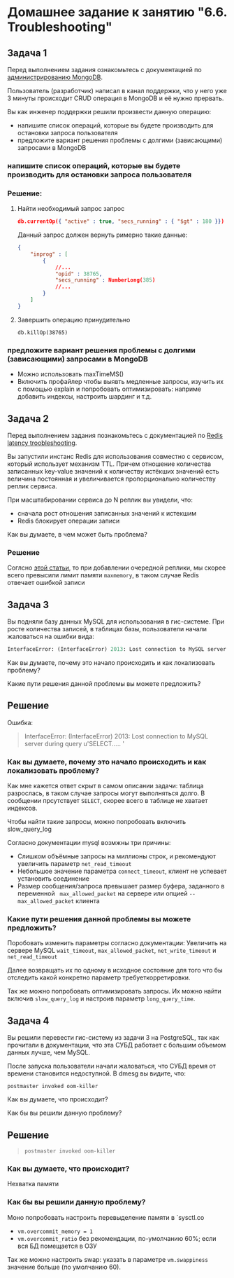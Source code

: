 # Домашнее задание к занятию "6.6. Troubleshooting"

## Задача 1

Перед выполнением задания ознакомьтесь с документацией по [администрированию MongoDB](https://docs.mongodb.com/manual/administration/).
 
Пользователь (разработчик) написал в канал поддержки, что у него уже 3 минуты происходит CRUD операция в MongoDB и её нужно прервать. 

Вы как инженер поддержки решили произвести данную операцию:
- напишите список операций, которые вы будете производить для остановки запроса пользователя
- предложите вариант решения проблемы с долгими (зависающими) запросами в MongoDB

</details>

### напишите список операций, которые вы будете производить для остановки запроса пользователя


### Решение:

1. Найти необходимый запрос запрос
   ```json
   db.currentOp({ "active" : true, "secs_running" : { "$gt" : 180 }})
   ```
   Данный запрос должен вернуть римерно такие данные:
   ```json
   {
       "inprog" : [
           {
               //...
               "opid" : 38765,
               "secs_running" : NumberLong(385)
               //...
           }
       ]
   }
   ```
2. Завершить операцию принудительно
   ```
   db.killOp(38765)
   ```

### предложите вариант решения проблемы с долгими (зависающими) запросами в MongoDB

- Можно использовать maxTimeMS()
- Включить профайлер чтобы выявть медленные запросы, изучить их с помощью explain и попробовать оптимизировать: наприме добавить индексы, настроить шардинг и т.д.

## Задача 2

Перед выполнением задания познакомьтесь с документацией по [Redis latency troobleshooting](https://redis.io/topics/latency).

Вы запустили инстанс Redis для использования совместно с сервисом, который использует механизм TTL. 
Причем отношение количества записанных key-value значений к количеству истёкших значений есть величина постоянная и увеличивается пропорционально количеству реплик сервиса. 

При масштабировании сервиса до N реплик вы увидели, что:
- сначала рост отношения записанных значений к истекшим
- Redis блокирует операции записи

Как вы думаете, в чем может быть проблема?

### Решение

Соглсно [этой статьи](https://docs.redis.com/latest/rs/concepts/memory-performance/memory-limit/), то при добавлении очередной реплики, мы скорее всего превысили лимит памяти `maxmemory`, в таком случае Redis отвечает ошибкой записи


## Задача 3

Вы подняли базу данных MySQL для использования в гис-системе. При росте количества записей, в таблицах базы, пользователи начали жаловаться на ошибки вида:
```python
InterfaceError: (InterfaceError) 2013: Lost connection to MySQL server during query u'SELECT..... '
```

Как вы думаете, почему это начало происходить и как локализовать проблему?

Какие пути решения данной проблемы вы можете предложить?

## Решение
Ошибка:

> InterfaceError: (InterfaceError) 2013: Lost connection to MySQL server during query u'SELECT..... '

### Как вы думаете, почему это начало происходить и как локализовать проблему?

Как мне кажется ответ скрыт в самом описании задачи: таблица разрослась, в таком случае запросы могут выполняться долго. В сообщении прсутствует `SELECT`, скорее всего в таблице не хватает индексов. 

Чтобы найти такие запросы, можно попробовать включить slow_query_log

Согласно документации mysql возмжны три причины:
* Слишком объёмные запросы на миллионы строк, и рекомендуют увеличить параметр `net_read_timeout`
* Небольшое значение параметра `connect_timeout`, клиент не успевает установить соединение
* Размер сообщения/запроса превышает размер буфера, заданного в переменной ` max_allowed_packet` на сервере или опцией `--max_allowed_packet` клиента

### Какие пути решения данной проблемы вы можете предложить?

Поробовать изменить параметры согласно документации:
Увеличить на сервере MySQL `wait_timeout`, `max_allowed_packet`, `net_write_timeout` и `net_read_timeout`

Далее возвращать их по одному в исходное состояние для того что бы отследить какой конкретно параметр требуеткорретировки.

Так же можно попробовать оптимизировать запросы. Их можно найти включив `slow_query_log` и настроив параметр `long_query_time`. 


## Задача 4

Вы решили перевести гис-систему из задачи 3 на PostgreSQL, так как прочитали в документации, что эта СУБД работает с большим объемом данных лучше, чем MySQL.

После запуска пользователи начали жаловаться, что СУБД время от времени становится недоступной. В dmesg вы видите, что:

`postmaster invoked oom-killer`

Как вы думаете, что происходит?

Как бы вы решили данную проблему?

## Решение
> 
> `postmaster invoked oom-killer`

### Как вы думаете, что происходит?

Нехватка памяти

### Как бы вы решили данную проблему?

Моно попробовать настроить перевыделение памяти в `sysctl.co
* `vm.overcommit_memory = 1`
* `vm.overcommit_ratio` без рекомендации, по-умолчанию 60%; если вся БД помещается в ОЗУ

Так же можно настроить swap: указать в параметре `vm.swappiness` значение больше (по умолчанию 60).